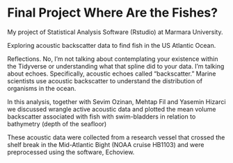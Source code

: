 # Final Project Where Are the Fishes? 

My project of Statistical Analysis Software (Rstudio) at Marmara University.

Exploring acoustic backscatter data to find fish in the US Atlantic Ocean. 

Reflections. No, I’m not talking about contemplating your existence within the Tidyverse or understanding what that spline did to your data. I’m talking about echoes. Specifically, acoustic echoes called “backscatter.” Marine scientists use acoustic backscatter to understand the distribution of organisms in the ocean.

In this analysis, together with Sevim Ozinan, Mehtap Fil and Yasemin Hizarci we discussed wrangle active acoustic data and plotted the mean volume backscatter associated with fish with swim-bladders in relation to bathymetry (depth of the seafloor)

These acoustic data were collected from a research vessel that crossed the shelf break in the Mid-Atlantic Bight (NOAA cruise HB1103) and were preprocessed using the software, Echoview.
